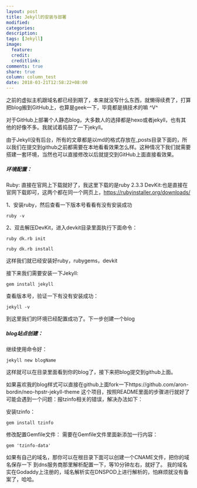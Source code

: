 ```yaml
---
layout: post
title: Jekyll的安装与部署
modified:
categories: 
description:
tags: [Jekyll]
image:
  feature:
  credit:
  creditlink:
comments: true
share: true
column: column_test
date: 2018-03-21T12:58:22+08:00
---
```


之前的虚拟主机跟域名都已经到期了，本来就没写什么东西，就懒得续费了，打算把blog搬到GitHub上，也算是geek一下，毕竟都是搞技术的嘛 ^V^

对于GitHub上部署个人静态blog，大多数人的选择都是hexo或者jekyll，也有其他的好像不多。我就试着捣鼓了一下jekyll。

由于Jekyll没有后台，所有的文章都是以md的格式存放在_posts目录下面的，所以我们在提交到github之前都需要在本地看看效果怎么样。这种情况下我们就需要搭建一套环境，当然也可以直接修改以后就提交到GitHub上面直接看效果。


##### 环境配置：

Ruby: 直接在官网上下载就好了，我这里下载的是ruby 2.3.3
DevKit:也是直接在官网下载即可，这两个都在同一个网页上，https://rubyinstaller.org/downloads/

1、安装ruby，然后查看一下版本号看看有没有安装成功
	
	ruby -v

2、双击解压DevKit，进入devkit目录里面执行下面命令：
	
	ruby dk.rb init

	ruby dk.rb install

这样我们就已经安装好ruby，rubygems，devkit

<!--more-->

接下来我们需要安装一下Jekyll:
	
	gem install jekyll

查看版本号，验证一下有没有安装成功：

	jekyll -v

到这里我们的环境已经配置成功了。下一步创建一个blog



##### blog站点创建：
	
继续使用命令好：
	
	jekyll new blogName

这样就可以在目录里面看到你的blog了，接下来把blog提交到github上面。

如果喜欢我的blog样式可以直接在github上面fork一下https://github.com/aron-bordin/neo-hpstr-jekyll-theme 这个项目，按照README里面的步骤进行就好了
可能会遇到一个问题：报tzinfo相关的错误，解决办法如下：

安装tzinfo：
	
	gem install tzinfo

修改配置Gemfile文件：
需要在Gemfile文件里面新添加一行内容：

	gem 'tzinfo-data'



如果有自己的域名，那你可以在根目录下面可以创建一个CNAME文件，把你的域名保存一下
到dns服务商那里解析配置一下，等10分钟左右，就好了。
我的域名实在Godaddy上注册的，域名解析实在DNSPOD上进行解析的，怕麻烦就没有备案了，哈哈。
